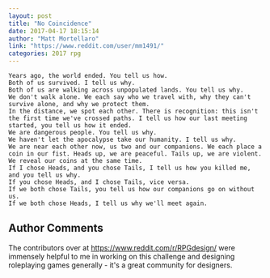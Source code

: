 ```yaml
---
layout: post
title: "No Coincidence"
date: 2017-04-17 18:15:14
author: "Matt Mortellaro"
link: "https://www.reddit.com/user/mm1491/"
categories: 2017 rpg
---
```

```
Years ago, the world ended. You tell us how.
Both of us survived. I tell us why.
Both of us are walking across unpopulated lands. You tell us why.
We don't walk alone. We each say who we travel with, why they can't survive alone, and why we protect them.
In the distance, we spot each other. There is recognition: this isn't the first time we've crossed paths. I tell us how our last meeting started, you tell us how it ended.
We are dangerous people. You tell us why.
We haven't let the apocalypse take our humanity. I tell us why.
We are near each other now, us two and our companions. We each place a coin in our fist. Heads up, we are peaceful. Tails up, we are violent. We reveal our coins at the same time.
If I chose Heads, and you chose Tails, I tell us how you killed me, and you tell us why.
If you chose Heads, and I chose Tails, vice versa.
If we both chose Tails, you tell us how our companions go on without us.
If we both chose Heads, I tell us why we'll meet again.
```
## Author Comments 

The contributors over at https://www.reddit.com/r/RPGdesign/ were immensely helpful to me in working on this challenge and designing roleplaying games generally - it's a great community for designers.
